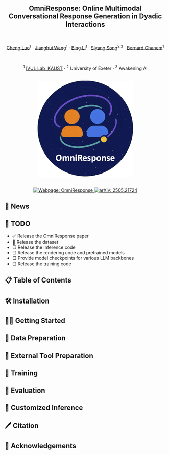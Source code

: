 <div align="center">

  <!-- Main Title -->


  <!-- Subtitle -->
  <h2>
    OmniResponse: Online Multimodal Conversational Response Generation in Dyadic Interactions
  </h2>
  <br/>

  <!-- Authors -->
  <p>
    <a href="https://chengluo.cc/">Cheng Luo</a><sup>1</sup> &middot;
    <a href="https://jianghui-wang.github.io/">Jianghui Wang</a><sup>1</sup> &middot;
    <a href="#">Bing Li</a><sup>1</sup> &middot;
    <a href="#">Siyang Song</a><sup>2,3</sup> &middot;
    <a href="https://www.bernardghanem.com/">Bernard Ghanem</a><sup>1</sup>
  </p>
  <br/>

  <!-- Affiliations -->
  <p>
    <sup>1</sup> <a href="https://ivul.kaust.edu.sa/">IVUL Lab, KAUST</a> &middot;
    <sup>2</sup> University of Exeter &middot;
    <sup>3</sup> Awakening AI
  </p>
  <br/>


  <!-- Logo -->
  <img src="docs/omniresponse-logo.png" alt="OmniResponse Logo" width="300"/>
  <br/><br/>

  <!-- Webpage Badge -->
  <p>
    <a href="https://omniresponse.github.io/">
      <img
        src="https://img.shields.io/badge/Webpage-OmniResponse-blue.svg"
        alt="Webpage: OmniResponse"
      />
    </a>
      <a href="https://arxiv.org/abs/2505.21724">
      <img
        src="https://img.shields.io/badge/arXiv-2505.21724-B31B1B?logo=arxiv"
        alt="arXiv: 2505.21724"
      />
    </a>
  </p>



</div>

<!-- 📢 News -->
<section id="news">
  <h2>📢 News</h2>
  <!-- TODO: Add project announcements, updates, and release notes -->
</section>

<section id="todo">
  <h2>📝 TODO</h2>
  <ul>
    <li>✅ Release the OmniResponse paper</li>
    <li>🔲 Release the dataset</li>
    <li>▢ Release the inference code</li>
    <li>▢ Release the rendering code and pretrained models</li>
    <li>▢ Provide model checkpoints for various LLM backbones</li>
    <li>▢ Release the training code</li>
  </ul>
</section>


<!-- 📋 Table of Contents -->
<section id="contents">
  <h2>📋 Table of Contents</h2>
  <!-- TODO: List major sections with anchor links -->
</section>

<!-- 🛠️ Installation -->
<section id="installation">
  <h2>🛠️ Installation</h2>
  <!-- TODO: Document prerequisites and environment setup -->
</section>

<!-- 👨‍🏫 Getting Started -->
<section id="getting-started">
  <h2>👨‍🏫 Getting Started</h2>
  <!-- TODO: Provide quickstart examples and basic usage -->
</section>

<!-- 🧰 Data Preparation -->
<section id="data-preparation">
  <h2>🧰 Data Preparation</h2>
  <!-- TODO: Explain dataset download, organization, and preprocessing -->
</section>

<!-- 🔧 External Tools -->
<section id="external-tools">
  <h2>🔧 External Tool Preparation</h2>
  <!-- TODO: List and link required external models or utilities -->
</section>

<!-- 🚀 Training -->
<section id="training">
  <h2>🚀 Training</h2>
  <!-- TODO: Show training commands, hyperparameters, and options -->
</section>

<!-- 🎯 Evaluation -->
<section id="evaluation">
  <h2>🎯 Evaluation</h2>
  <!-- TODO: Describe evaluation scripts and metrics -->
</section>

<!-- 🧪 Customized Inference -->
<section id="inference">
  <h2>🧪 Customized Inference</h2>
  <!-- TODO: Explain how to run real‐time or offline inference -->
</section>

<!-- 🖊️ Citation -->
<section id="citation">
  <h2>🖊️ Citation</h2>
  <!-- TODO: Provide BibTeX entries for your papers -->
</section>

<!-- 🤝 Acknowledgements -->
<section id="acknowledgements">
  <h2>🤝 Acknowledgements</h2>
  <!-- TODO: Thank collaborators and list open‐source dependencies -->
</section>

